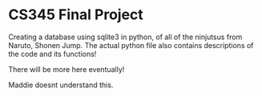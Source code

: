 # CS345 Final Project

Creating a database using sqlite3 in python, of all of the ninjutsus from Naruto, Shonen Jump. The actual python file also contains descriptions of the code and its functions!

There will be more here eventually!

Maddie doesnt understand this.
